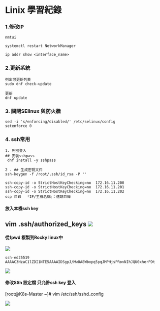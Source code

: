 # Linix 學習紀錄

### 1.修改IP
```
nmtui

systemctl restart NetworkManager

ip addr show <interface_name> 
``````

### 2.更新系統
``````
列出可更新列表
sudo dnf check-update

更新
dnf update
``````

### 3. 關閉SElinux 與防火牆
``````
sed -i 's/enforcing/disabled/' /etc/selinux/config
setenforce 0
``````

### 4. ssh常用
``````
1. 免密登入
## 安装sshpass
 dnf install -y sshpass 

2 . ## 生成密钥文件
ssh-keygen -f /root/.ssh/id_rsa -P ''

ssh-copy-id -o StrictHostKeyChecking=no  172.16.11.200
ssh-copy-id -o StrictHostKeyChecking=no  172.16.11.201
ssh-copy-id -o StrictHostKeyChecking=no  172.16.11.202
scp 目錄  「IP/主機名稱」：遠端目錄

``````

#### 放入本機ssh key
vim .ssh/authorized_keys
![](/MyPjoject/Linux_練習/photo/authorized_keys.png)
---
#### 從1pwd 複製到Rocky linux中
![](/MyPjoject/Linux_練習/photo/1pwd_key.png)

``````
ssh-ed25519 AAAAC3NzaC1lZDI1NTE5AAAAIDSgpJ/Mw8A8Wbxpq5pqJMPHjsPRovNIhJQU0xherPDt
``````

![](/MyPjoject/Linux_練習/photo/ssh_key_profile.png)

#### 修改SSh 設定檔 只允許ssh key 登入
[root@K8s-Master ~]# vim /etc/ssh/sshd_config

![](/MyPjoject/Linux_練習/photo/sshd_config.png)

  

 
